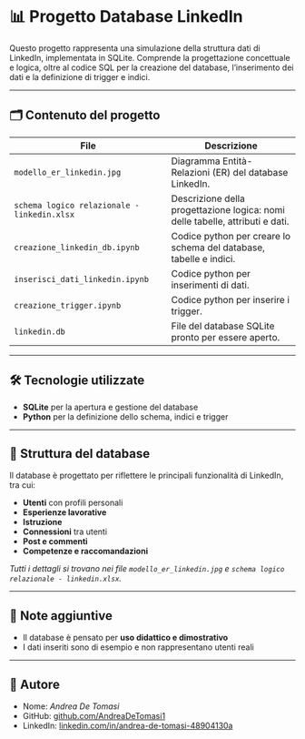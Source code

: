 # 📊 Progetto Database LinkedIn

Questo progetto rappresenta una simulazione della struttura dati di LinkedIn, implementata in SQLite. Comprende la progettazione concettuale e logica, oltre al codice SQL per la creazione del database, l’inserimento dei dati e la definizione di trigger e indici.

---

## 🗂 Contenuto del progetto

| File | Descrizione |
|------|-------------|
| `modello_er_linkedin.jpg` | Diagramma Entità-Relazioni (ER) del database LinkedIn. |
| `schema logico relazionale - linkedin.xlsx` | Descrizione della progettazione logica: nomi delle tabelle, attributi e dati. |
| `creazione_linkedin_db.ipynb` | Codice python per creare lo schema del database, tabelle e indici. |
| `inserisci_dati_linkedin.ipynb` | Codice python per inserimenti di dati. |
| `creazione_trigger.ipynb` | Codice python per inserire i trigger. |
| `linkedin.db` | File del database SQLite pronto per essere aperto. |

---

## 🛠 Tecnologie utilizzate

- **SQLite** per la apertura e gestione del database
- **Python** per la definizione dello schema, indici e trigger

---

## 🧱 Struttura del database

Il database è progettato per riflettere le principali funzionalità di LinkedIn, tra cui:

- **Utenti** con profili personali
- **Esperienze lavorative**
- **Istruzione**
- **Connessioni** tra utenti
- **Post e commenti**
- **Competenze e raccomandazioni**

*Tutti i dettagli si trovano nei file `modello_er_linkedin.jpg` e `schema logico relazionale - linkedin.xlsx`.*

---

## 📌 Note aggiuntive

- Il database è pensato per **uso didattico e dimostrativo**
- I dati inseriti sono di esempio e non rappresentano utenti reali

---

## 👤 Autore

- Nome: *Andrea De Tomasi*
- GitHub: [github.com/AndreaDeTomasi1](https://github.com/AndreaDeTomasi1)
- LinkedIn: [linkedin.com/in/andrea-de-tomasi-48904130a](https://linkedin.com/andrea-de-tomasi-48904130a)


